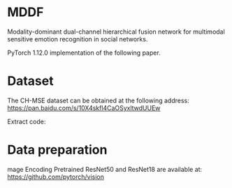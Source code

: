 # MDDF
Modality-dominant dual-channel hierarchical fusion network for multimodal sensitive emotion recognition in social networks.

PyTorch 1.12.0 implementation of the following paper.
# Dataset
The CH-MSE dataset can be obtained at the following address: https://pan.baidu.com/s/10X4skfl4CaOSyxltwdUUEw

Extract code:

# Data preparation
mage Encoding Pretrained ResNet50 and ResNet18 are available at: https://github.com/pytorch/vision
